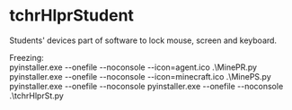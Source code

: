 # tchrHlprStudent
Students' devices part of software to lock mouse, screen and keyboard.  
  
Freezing:  
pyinstaller.exe --onefile --noconsole --icon=agent.ico .\MinePR.py  
pyinstaller.exe --onefile --noconsole --icon=minecraft.ico .\MinePS.py  
pyinstaller.exe --onefile --noconsole pyinstaller.exe --onefile --noconsole .\tchrHlprSt.py  
